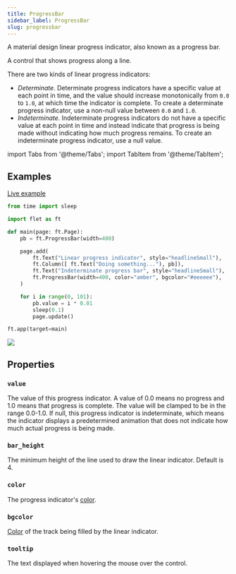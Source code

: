 ```yaml
---
title: ProgressBar
sidebar_label: ProgressBar
slug: progressbar
---
```


A material design linear progress indicator, also known as a progress bar.

A control that shows progress along a line.

There are two kinds of linear progress indicators:

* *Determinate*. Determinate progress indicators have a specific value at each point in time, and the value should increase monotonically from `0.0` to `1.0`, at which time the indicator is complete. To create a determinate progress indicator, use a non-null value between `0.0` and `1.0`.
* *Indeterminate*. Indeterminate progress indicators do not have a specific value at each point in time and instead indicate that progress is being made without indicating how much progress remains. To create an indeterminate progress indicator, use a null value.

import Tabs from '@theme/Tabs';
import TabItem from '@theme/TabItem';

## Examples

[Live example](https://flet-controls-gallery.fly.dev/displays/progressbar)

<Tabs groupId="language">
  <TabItem value="python" label="Python" default>

```python
from time import sleep

import flet as ft

def main(page: ft.Page):
    pb = ft.ProgressBar(width=400)

    page.add(
        ft.Text("Linear progress indicator", style="headlineSmall"),
        ft.Column([ ft.Text("Doing something..."), pb]),
        ft.Text("Indeterminate progress bar", style="headlineSmall"),
        ft.ProgressBar(width=400, color="amber", bgcolor="#eeeeee"),
    )

    for i in range(0, 101):
        pb.value = i * 0.01
        sleep(0.1)
        page.update()

ft.app(target=main)
```
  </TabItem>
</Tabs>

<img src="/img/docs/controls/progress-bar/custom-progress-bars.gif" className="screenshot-30"/>

## Properties

### `value`

The value of this progress indicator. A value of 0.0 means no progress and 1.0 means that progress is complete. The value will be clamped to be in the range 0.0-1.0. If null, this progress indicator is indeterminate, which means the indicator displays a predetermined animation that does not indicate how much actual progress is being made.

### `bar_height`

The minimum height of the line used to draw the linear indicator. Default is 4.

### `color`

The progress indicator's [color](/docs/reference/colors).

### `bgcolor`

[Color](/docs/reference/colors) of the track being filled by the linear indicator.

### `tooltip`

The text displayed when hovering the mouse over the control.